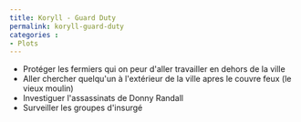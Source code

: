 ```yaml
---
title: Koryll - Guard Duty
permalink: koryll-guard-duty
categories :
- Plots
---
```


- Protéger les fermiers qui on peur d'aller travailler en dehors de la ville
- Aller chercher quelqu'un à l'extérieur de la ville apres le couvre feux (le vieux moulin)
- Investiguer l'assassinats de Donny Randall
- Surveiller les groupes d'insurgé
